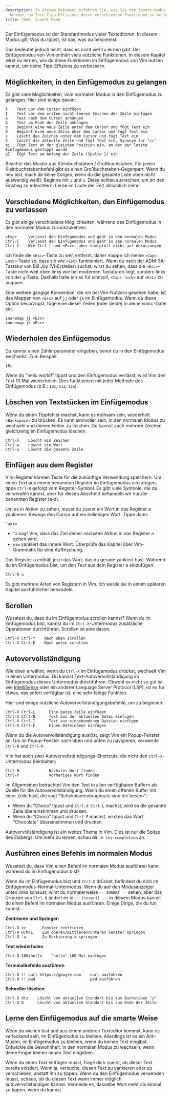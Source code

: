 ```yaml
---
description: In diesem Dokument erfahren Sie, wie Sie den Insert-Modus in Vim nutzen
  können, um Ihre Tipp-Effizienz durch verschiedene Funktionen zu verbessern.
title: Ch06. Insert Mode
---
```


Der Einfügemodus ist der Standardmodus vieler Texteditoren. In diesem Modus gilt: Was du tippst, ist das, was du bekommst.

Das bedeutet jedoch nicht, dass es nicht viel zu lernen gibt. Der Einfügemodus von Vim enthält viele nützliche Funktionen. In diesem Kapitel wirst du lernen, wie du diese Funktionen im Einfügemodus von Vim nutzen kannst, um deine Tipp-Effizienz zu verbessern.

## Möglichkeiten, in den Einfügemodus zu gelangen

Es gibt viele Möglichkeiten, vom normalen Modus in den Einfügemodus zu gelangen. Hier sind einige davon:

```shell
i    Text vor dem Cursor einfügen
I    Text vor dem ersten nicht-leeren Zeichen der Zeile einfügen
a    Text nach dem Cursor anhängen
A    Text am Ende der Zeile anhängen
o    Beginnt eine neue Zeile unter dem Cursor und fügt Text ein
O    Beginnt eine neue Zeile über dem Cursor und fügt Text ein
s    Löscht das Zeichen unter dem Cursor und fügt Text ein
S    Löscht die aktuelle Zeile und fügt Text ein, Synonym für "cc"
gi   Fügt Text an der gleichen Position ein, an der der letzte Einfügemodus gestoppt wurde
gI   Fügt Text am Anfang der Zeile (Spalte 1) ein
```

Beachte das Muster aus Kleinbuchstaben / Großbuchstaben. Für jeden Kleinbuchstabenbefehl gibt es einen Großbuchstaben-Gegenpart. Wenn du neu bist, mach dir keine Sorgen, wenn du die gesamte Liste oben nicht auswendig weißt. Beginne mit `i` und `o`. Diese sollten ausreichen, um dir den Einstieg zu erleichtern. Lerne im Laufe der Zeit allmählich mehr.

## Verschiedene Möglichkeiten, den Einfügemodus zu verlassen

Es gibt einige verschiedene Möglichkeiten, während des Einfügemodus in den normalen Modus zurückzukehren:

```shell
<Esc>     Verlasst den Einfügemodus und geht in den normalen Modus
Ctrl-[    Verlasst den Einfügemodus und geht in den normalen Modus
Ctrl-C    Wie Ctrl-[ und <Esc>, aber überprüft nicht auf Abkürzungen
```

Ich finde die `<Esc>`-Taste zu weit entfernt, daher mappe ich meine `<Caps-Lock>`-Taste so, dass sie wie `<Esc>` funktioniert. Wenn du nach der ADM-3A-Tastatur von Bill Joy (Vi-Ersteller) suchst, wirst du sehen, dass die `<Esc>`-Taste nicht weit oben links wie bei modernen Tastaturen liegt, sondern links von der `q`-Taste. Deshalb halte ich es für sinnvoll, `<Caps lock>` auf `<Esc>` zu mappen.

Eine weitere gängige Konvention, die ich bei Vim-Nutzern gesehen habe, ist das Mappen von `<Esc>` auf `jj` oder `jk` im Einfügemodus. Wenn du diese Option bevorzugst, füge eine dieser Zeilen (oder beide) in deine vimrc-Datei ein.

```shell
inoremap jj <Esc>
inoremap jk <Esc>
```

## Wiederholen des Einfügemodus

Du kannst einen Zählerparameter eingeben, bevor du in den Einfügemodus wechselst. Zum Beispiel:

```shell
10i
```

Wenn du "hello world!" tippst und den Einfügemodus verlässt, wird Vim den Text 10 Mal wiederholen. Dies funktioniert mit jeder Methode des Einfügemodus (z.B.: `10I`, `11a`, `12o`).

## Löschen von Textstücken im Einfügemodus

Wenn du einen Tippfehler machst, kann es mühsam sein, wiederholt `<Backspace>` zu drücken. Es kann sinnvoller sein, in den normalen Modus zu wechseln und deinen Fehler zu löschen. Du kannst auch mehrere Zeichen gleichzeitig im Einfügemodus löschen.

```shell
Ctrl-h    Löscht ein Zeichen
Ctrl-w    Löscht ein Wort
Ctrl-u    Löscht die gesamte Zeile
```

## Einfügen aus dem Register

Vim-Register können Texte für die zukünftige Verwendung speichern. Um einen Text aus einem benannten Register im Einfügemodus einzufügen, tippe `Ctrl-R` gefolgt vom Register-Symbol. Es gibt viele Symbole, die du verwenden kannst, aber für diesen Abschnitt behandeln wir nur die benannten Register (a-z).

Um es in Aktion zu sehen, musst du zuerst ein Wort in das Register a yankieren. Bewege den Cursor auf ein beliebiges Wort. Tippe dann:

```shell
"ayiw
```

- `"a` sagt Vim, dass das Ziel deiner nächsten Aktion in das Register a gehen wird.
- `yiw` yankiert das innere Wort. Überprüfe das Kapitel über Vim-Grammatik für eine Auffrischung.

Das Register a enthält jetzt das Wort, das du gerade yankiert hast. Während du im Einfügemodus bist, um den Text aus dem Register a einzufügen:

```shell
Ctrl-R a
```

Es gibt mehrere Arten von Registern in Vim. Ich werde sie in einem späteren Kapitel ausführlicher behandeln.

## Scrollen

Wusstest du, dass du im Einfügemodus scrollen kannst? Wenn du im Einfügemodus bist, kannst du im `Ctrl-X`-Untermodus zusätzliche Operationen durchführen. Scrollen ist eine davon.

```shell
Ctrl-X Ctrl-Y    Nach oben scrollen
Ctrl-X Ctrl-E    Nach unten scrollen
```

## Autovervollständigung

Wie oben erwähnt, wenn du `Ctrl-X` im Einfügemodus drückst, wechselt Vim in einen Untermodus. Du kannst Text-Autovervollständigung im Einfügemodus dieses Untermodus durchführen. Obwohl es nicht so gut ist wie [IntelliSense](https://code.visualstudio.com/docs/editor/intellisense) oder ein anderer Language Server Protocol (LSP), ist es für etwas, das sofort verfügbar ist, eine sehr fähige Funktion.

Hier sind einige nützliche Autovervollständigungsbefehle, um zu beginnen:

```shell
Ctrl-X Ctrl-L	   Eine ganze Zeile einfügen
Ctrl-X Ctrl-N	   Text aus der aktuellen Datei einfügen
Ctrl-X Ctrl-I	   Text aus eingebundenen Dateien einfügen
Ctrl-X Ctrl-F	   Einen Dateinamen einfügen
```

Wenn du die Autovervollständigung auslöst, zeigt Vim ein Popup-Fenster an. Um im Popup-Fenster nach oben und unten zu navigieren, verwende `Ctrl-N` und `Ctrl-P`.

Vim hat auch zwei Autovervollständigungs-Shortcuts, die nicht den `Ctrl-X`-Untermodus beinhalten:

```shell
Ctrl-N             Nächstes Wort finden
Ctrl-P             Vorheriges Wort finden
```

Im Allgemeinen betrachtet Vim den Text in allen verfügbaren Buffern als Quelle für die Autovervollständigung. Wenn du einen offenen Buffer mit einer Zeile hast, die sagt "Schokoladendoughnuts sind die besten":
- Wenn du "Choco" tippst und `Ctrl-X Ctrl-L` machst, wird es die gesamte Zeile übereinstimmen und drucken.
- Wenn du "Choco" tippst und `Ctrl-P` machst, wird es das Wort "Chocolate" übereinstimmen und drucken.

Autovervollständigung ist ein weites Thema in Vim. Dies ist nur die Spitze des Eisbergs. Um mehr zu lernen, schau dir `:h ins-completion` an.

## Ausführen eines Befehls im normalen Modus

Wusstest du, dass Vim einen Befehl im normalen Modus ausführen kann, während du im Einfügemodus bist?

Wenn du im Einfügemodus bist und `Ctrl-O` drückst, befindest du dich im Einfügemodus-Normal-Untermodus. Wenn du auf den Modusanzeiger unten links schaust, wirst du normalerweise `-- INSERT --` sehen, aber das Drücken von `Ctrl-O` ändert es in `-- (insert) --`. In diesem Modus kannst du *einen* Befehl im normalen Modus ausführen. Einige Dinge, die du tun kannst:

**Zentrieren und Springen**

```shell
Ctrl-O zz       Fenster zentrieren
Ctrl-O H/M/L    Zum oberen/mittleren/unteren Fenster springen
Ctrl-O 'a       Zu Markierung a springen
```

**Text wiederholen**

```shell
Ctrl-O 100ihello    "hello" 100 Mal einfügen
```

**Terminalbefehle ausführen**

```shell
Ctrl-O !! curl https://google.com    curl ausführen
Ctrl-O !! pwd                        pwd ausführen
```

**Schneller löschen**

```shell
Ctrl-O dtz    Löscht vom aktuellen Standort bis zum Buchstaben "z"
Ctrl-O D      Löscht vom aktuellen Standort bis zum Ende der Zeile
```

## Lerne den Einfügemodus auf die smarte Weise

Wenn du wie ich bist und aus einem anderen Texteditor kommst, kann es verlockend sein, im Einfügemodus zu bleiben. Allerdings ist es ein Anti-Muster, im Einfügemodus zu bleiben, wenn du keinen Text eingibst. Entwickle die Gewohnheit, in den normalen Modus zu wechseln, wenn deine Finger keinen neuen Text eingeben.

Wenn du einen Text einfügen musst, frage dich zuerst, ob dieser Text bereits existiert. Wenn ja, versuche, diesen Text zu yankieren oder zu verschieben, anstatt ihn zu tippen. Wenn du den Einfügemodus verwenden musst, schaue, ob du diesen Text wann immer möglich autovervollständigen kannst. Vermeide es, dasselbe Wort mehr als einmal zu tippen, wenn du kannst.